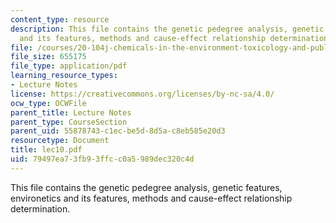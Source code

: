 ```yaml
---
content_type: resource
description: This file contains the genetic pedegree analysis, genetic features, environetics
  and its features, methods and cause-effect relationship determination.
file: /courses/20-104j-chemicals-in-the-environment-toxicology-and-public-health-be-104j-spring-2005/79497ea73fb93ffcc0a5989dec320c4d_lec10.pdf
file_size: 655175
file_type: application/pdf
learning_resource_types:
- Lecture Notes
license: https://creativecommons.org/licenses/by-nc-sa/4.0/
ocw_type: OCWFile
parent_title: Lecture Notes
parent_type: CourseSection
parent_uid: 55878743-c1ec-be5d-8d5a-c8eb585e20d3
resourcetype: Document
title: lec10.pdf
uid: 79497ea7-3fb9-3ffc-c0a5-989dec320c4d
---
```

This file contains the genetic pedegree analysis, genetic features, environetics and its features, methods and cause-effect relationship determination.